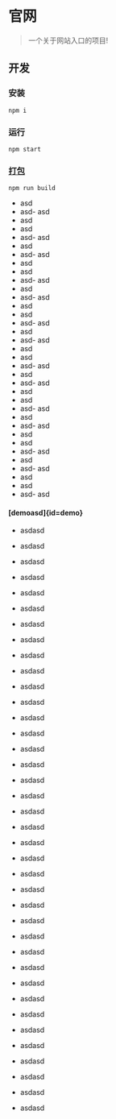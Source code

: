 # 官网

> 一个关于网站入口的项目!

## 开发

### 安装

```Basic
npm i
```

### 运行

```Basic
npm start
```

### [打包](#demo)

```Basic
npm run build
```

- asd
- asd- asd
- asd
- asd
- asd- asd
- asd
- asd- asd
- asd
- asd
- asd- asd
- asd
- asd- asd
- asd
- asd
- asd- asd
- asd
- asd- asd
- asd
- asd
- asd- asd
- asd
- asd- asd
- asd
- asd
- asd- asd
- asd
- asd- asd
- asd
- asd
- asd- asd
- asd
- asd- asd
- asd
- asd
- asd- asd

#### [demoasd]{id=demo}

- asdasd
- asdasd
- asdasd
- asdasd
- asdasd
- asdasd
- asdasd
- asdasd
- asdasd
- asdasd
- asdasd
- asdasd
- asdasd
- asdasd
- asdasd
- asdasd
- asdasd
- asdasd
- asdasd
- asdasd
- asdasd
- asdasd
- asdasd
- asdasd
- asdasd
- asdasd

- asdasd
- asdasd
- asdasd
- asdasd
- asdasd
- asdasd
- asdasd
- asdasd
- asdasd
- asdasd
- asdasd
- asdasd
